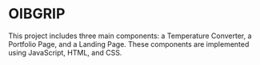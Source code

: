 # OIBGRIP
This project includes three main components: a Temperature Converter, a Portfolio Page, and a Landing Page. These components are implemented using JavaScript, HTML, and CSS.
